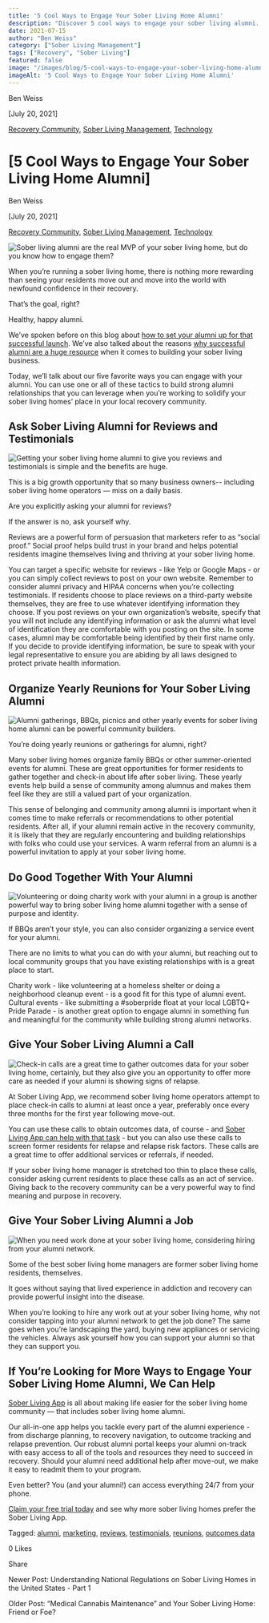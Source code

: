 ```yaml
---
title: '5 Cool Ways to Engage Your Sober Living Home Alumni'
description: "Discover 5 cool ways to engage your sober living alumni. Build a strong, supportive recovery community network."
date: 2021-07-15
author: "Ben Weiss"
category: ["Sober Living Management"]
tags: ["Recovery", "Sober Living"]
featured: false
image: "/images/blog/5-cool-ways-to-engage-your-sober-living-home-alumni/Screen_Shot_2021-07-14_at_1.48.19_PM.png"
imageAlt: '5 Cool Ways to Engage Your Sober Living Home Alumni'
---
```


Ben Weiss

[July 20, 2021]

[Recovery Community](/sober-living-app-blog/category/Recovery+Community), [Sober Living Management](/sober-living-app-blog/category/Sober+Living+Management), [Technology](/sober-living-app-blog/category/Technology)

#  [5 Cool Ways to Engage Your Sober Living Home Alumni]

Ben Weiss

[July 20, 2021]

[Recovery Community](/sober-living-app-blog/category/Recovery+Community), [Sober Living Management](/sober-living-app-blog/category/Sober+Living+Management), [Technology](/sober-living-app-blog/category/Technology)

![Sober living alumni are the real MVP of your sober living home, but do you know how to engage them?](/images/blog/5-cool-ways-to-engage-your-sober-living-home-alumni/Screen_Shot_2021-07-14_at_1.48.19_PM.png)

When you’re running a sober living home, there is nothing more rewarding than seeing your residents move out and move into the world with newfound confidence in their recovery. 

That’s the goal, right? 

Healthy, happy alumni. 

We’ve spoken before on this blog about [how to set your alumni up for that successful launch](https://behavehealth.com/blog/2020/2/11/now-what-how-to-set-your-addiction-treatment-alumni-up-for-success). We’ve also talked about the reasons [why successful alumni are a huge resource](https://soberlivingapp.com/sober-living-app-blog/2020/6/16/how-to-turn-alumni-recovery-success-into-new-residents-for-your-sober-living-home) when it comes to building your sober living business. 

Today, we’ll talk about our five favorite ways you can engage with your alumni. You can use one or all of these tactics to build strong alumni relationships that you can leverage when you’re working to solidify your sober living homes’ place in your local recovery community. 

## Ask Sober Living Alumni for Reviews and Testimonials 

![Getting your sober living home alumni to give you reviews and testimonials is simple and the benefits are huge.](/images/blog/5-cool-ways-to-engage-your-sober-living-home-alumni/Screen_Shot_2021-07-14_at_1.40.16_PM.png)

This is a big growth opportunity that so many business owners-- including sober living home operators — miss on a daily basis. 

Are you explicitly asking your alumni for reviews? 

If the answer is no, ask yourself why.

Reviews are a powerful form of persuasion that marketers refer to as “social proof.” Social proof helps build trust in your brand and helps potential residents imagine themselves living and thriving at your sober living home. 

You can target a specific website for reviews - like Yelp or Google Maps - or you can simply collect reviews to post on your own website. Remember to consider alumni privacy and HIPAA concerns when you’re collecting testimonials. If residents choose to place reviews on a third-party website themselves, they are free to use whatever identifying information they choose. If you post reviews on your own organization’s website, specify that you will not include any identifying information or ask the alumni what level of identification they are comfortable with you posting on the site. In some cases, alumni may be comfortable being identified by their first name only. If you decide to provide identifying information, be sure to speak with your legal representative to ensure you are abiding by all laws designed to protect private health information. 

## Organize Yearly Reunions for Your Sober Living Alumni 

![Alumni gatherings, BBQs, picnics and other yearly events for sober living home alumni can be powerful community builders.](/images/blog/5-cool-ways-to-engage-your-sober-living-home-alumni/Screen_Shot_2021-07-14_at_1.42.45_PM.png)

You’re doing yearly reunions or gatherings for alumni, right? 

Many sober living homes organize family BBQs or other summer-oriented events for alumni. These are great opportunities for former residents to gather together and check-in about life after sober living. These yearly events help build a sense of community among alumnus and makes them feel like they are still a valued part of your organization. 

This sense of belonging and community among alumni is important when it comes time to make referrals or recommendations to other potential residents. After all, if your alumni remain active in the recovery community, it is likely that they are regularly encountering and building relationships with folks who could use your services. A warm referral from an alumni is a powerful invitation to apply at your sober living home. 

## Do Good Together With Your Alumni

![Volunteering or doing charity work with your alumni in a group is another powerful way to bring sober living home alumni together with a sense of purpose and identity.](/images/blog/5-cool-ways-to-engage-your-sober-living-home-alumni/Screen_Shot_2021-07-14_at_1.43.19_PM.png)

If BBQs aren’t your style, you can also consider organizing a service event for your alumni. 

There are no limits to what you can do with your alumni, but reaching out to local community groups that you have existing relationships with is a great place to start. 

Charity work - like volunteering at a homeless shelter or doing a neighborhood cleanup event - is a good fit for this type of alumni event. Cultural events - like submitting a #soberpride float at your local LGBTQ+ Pride Parade - is another great option to engage alumni in something fun and meaningful for the community while building strong alumni networks. 

## Give Your Sober Living Alumni a Call 

![Check-in calls are a great time to gather outcomes data for your sober living home, certainly, but they also give you an opportunity to offer more care as needed if your alumni is showing signs of relapse.](/images/blog/5-cool-ways-to-engage-your-sober-living-home-alumni/Screen_Shot_2021-07-14_at_12.49.22_PM.png)

At Sober Living App, we recommend sober living home operators attempt to place check-in calls to alumni at least once a year, preferably once every three months for the first year following move-out. 

You can use these calls to obtain outcomes data, of course - and [Sober Living App can help with that task](https://behavehealth.com/blog/2019/6/4/how-smart-patient-portals-improve-addiction-treatment-engagement-and-outcomes) \- but you can also use these calls to screen former residents for relapse and relapse risk factors. These calls are a great time to offer additional services or referrals, if needed.

If your sober living home manager is stretched too thin to place these calls, consider asking current residents to place these calls as an act of service. Giving back to the recovery community can be a very powerful way to find meaning and purpose in recovery.

## Give Your Sober Living Alumni a Job 

![When you need work done at your sober living home, considering hiring from your alumni network.](/images/blog/5-cool-ways-to-engage-your-sober-living-home-alumni/Screen_Shot_2021-07-14_at_1.45.37_PM.png)

Some of the best sober living home managers are former sober living home residents, themselves. 

It goes without saying that lived experience in addiction and recovery can provide powerful insight into the disease. 

When you’re looking to hire any work out at your sober living home, why not consider tapping into your alumni network to get the job done? The same goes when you’re landscaping the yard, buying new appliances or servicing the vehicles. Always ask yourself how you can support your alumni so that they can support you. 

## If You’re Looking for More Ways to Engage Your Sober Living Home Alumni, We Can Help 

[Sober Living App](/) is all about making life easier for the sober living home community — that includes sober living home alumni. 

Our all-in-one app helps you tackle every part of the alumni experience - from discharge planning, to recovery navigation, to outcome tracking and relapse prevention. Our robust alumni portal keeps your alumni on-track with easy access to all of the tools and resources they need to succeed in recovery. Should your alumni need additional help after move-out, we make it easy to readmit them to your program. 

Even better? You (and your alumni!) can access everything 24/7 from your phone.

[Claim your free trial today](https://behavehealth.com/get-started) and see why more sober living homes prefer the Sober Living App.

Tagged: [alumni](/sober-living-app-blog/tag/alumni), [marketing](/sober-living-app-blog/tag/marketing), [reviews](https://soberlivingapp.com/sober-living-app-blog/tag/reviews), [testimonials](https://soberlivingapp.com/sober-living-app-blog/tag/testimonials), [reunions](https://soberlivingapp.com/sober-living-app-blog/tag/reunions), [outcomes data](/sober-living-app-blog/tag/outcomes+data)

0 Likes

Share

Newer Post: Understanding National Regulations on Sober Living Homes in the United States - Part 1

Older Post: “Medical Cannabis Maintenance” and Your Sober Living Home: Friend or Foe?